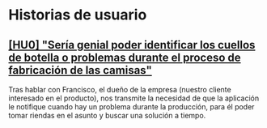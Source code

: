 # Historias de usuario

## [[HU0] "Sería genial poder identificar los cuellos de botella o problemas durante el proceso de fabricación de las camisas"](https://github.com/arsa-dev/OMP-Logic/issues/4)
Tras hablar con Francisco, el dueño de la empresa (nuestro cliente interesado en el producto), nos transmite la necesidad de que la aplicación le notifique cuando hay un problema durante la producción, para él poder tomar riendas en el asunto y buscar una solución a tiempo.
